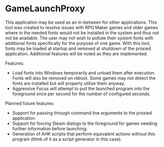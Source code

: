 # GameLaunchProxy

This application may be used as an in-between for other applications. This tool was created to resolve issues with RPG Maker games and older games where in the needed fonts would not be installed in the system and thus not not be available. The user may not wish to pollute their system fonts with additional fonts specifically for the purpose of one game. With this tool, fonts may be loaded at startup and removed at shutdown of the proxied application. Additional features will be noted as they are implemented.

Features:
* Load fonts into Windows temporarily and unload them after execution. Fonts will also be removed on reboot. Some games may not detect the fonts are installed but will properly utilize them anyway.
* Aggressive Focus will attempt to pull the launched program into the foreground once per second for the number of configured seconds.

Planned future features:
* Support for passing through command line arguments to the proxied application.
* Support for forcing Steam dialogs to the foreground for games needing further information before launching.
* Generation of AHK scripts that perform equivalent actions without this program (think of it as a script generator in this case).
